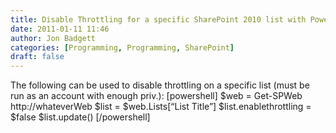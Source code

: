 ```yaml
---
title: Disable Throttling for a specific SharePoint 2010 list with PowerShell
date: 2011-01-11 11:46
author: Jon Badgett
categories: [Programming, Programming, SharePoint]
draft: false
---
```

The following can be used to disable throttling on a specific list (must be run as an account with enough priv.):
[powershell]
$web = Get-SPWeb http://whateverWeb
$list = $web.Lists[“List Title”]
$list.enablethrottling = $false
$list.update()
[/powershell]
